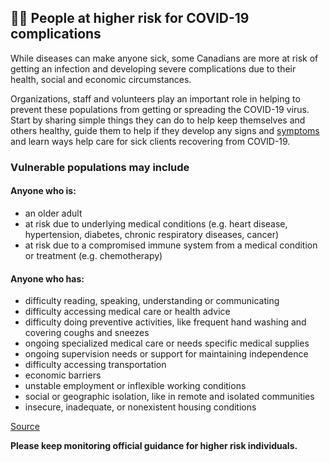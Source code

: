 ## 👴🏻 People at higher risk for COVID-19 complications

While diseases can make anyone sick, some Canadians are more at risk of getting an infection and developing severe complications due to their health, social and economic circumstances.

Organizations, staff and volunteers play an important role in helping to prevent these populations from getting or spreading the COVID-19 virus. Start by sharing simple things they can do to help keep themselves and others healthy, guide them to help if they develop any signs and [symptoms](https://www.canada.ca/en/public-health/services/diseases/2019-novel-coronavirus-infection/symptoms.html#s) and learn ways help care for sick clients recovering from COVID-19.

### Vulnerable populations may include

#### Anyone who is:

- an older adult
- at risk due to underlying medical conditions (e.g. heart disease, hypertension, diabetes, chronic respiratory diseases, cancer)
- at risk due to a compromised immune system from a medical condition or treatment (e.g. chemotherapy)

#### Anyone who has:

- difficulty reading, speaking, understanding or communicating
- difficulty accessing medical care or health advice
- difficulty doing preventive activities, like frequent hand washing and covering coughs and sneezes
- ongoing specialized medical care or needs specific medical supplies
- ongoing supervision needs or support for maintaining independence
- difficulty accessing transportation
- economic barriers
- unstable employment or inflexible working conditions
- social or geographic isolation, like in remote and isolated communities
- insecure, inadequate, or nonexistent housing conditions

[Source](https://www.canada.ca/en/public-health/services/publications/diseases-conditions/vulnerable-populations-covid-19.html)

**Please keep monitoring official guidance for higher risk individuals.**
